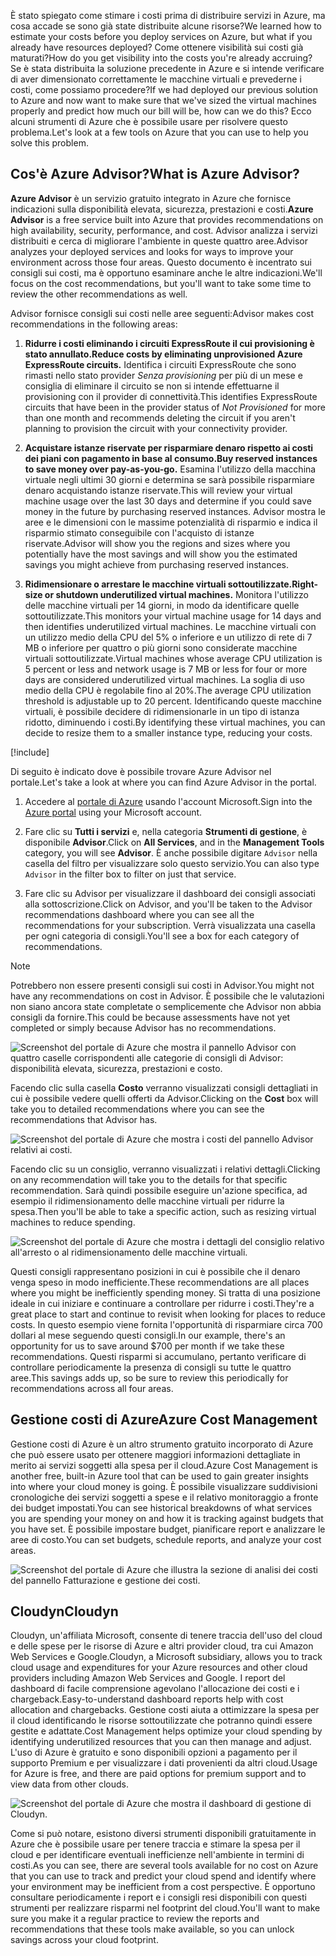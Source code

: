 <span data-ttu-id="83ff7-101">È stato spiegato come stimare i costi prima di distribuire servizi in Azure, ma cosa accade se sono già state distribuite alcune risorse?</span><span class="sxs-lookup"><span data-stu-id="83ff7-101">We learned how to estimate your costs before you deploy services on Azure, but what if you already have resources deployed?</span></span> <span data-ttu-id="83ff7-102">Come ottenere visibilità sui costi già maturati?</span><span class="sxs-lookup"><span data-stu-id="83ff7-102">How do you get visibility into the costs you're already accruing?</span></span> <span data-ttu-id="83ff7-103">Se è stata distribuita la soluzione precedente in Azure e si intende verificare di aver dimensionato correttamente le macchine virtuali e prevederne i costi, come possiamo procedere?</span><span class="sxs-lookup"><span data-stu-id="83ff7-103">If we had deployed our previous solution to Azure and now want to make sure that we've sized the virtual machines properly and predict how much our bill will be, how can we do this?</span></span> <span data-ttu-id="83ff7-104">Ecco alcuni strumenti di Azure che è possibile usare per risolvere questo problema.</span><span class="sxs-lookup"><span data-stu-id="83ff7-104">Let's look at a few tools on Azure that you can use to help you solve this problem.</span></span>

## <a name="what-is-azure-advisor"></a><span data-ttu-id="83ff7-105">Cos'è Azure Advisor?</span><span class="sxs-lookup"><span data-stu-id="83ff7-105">What is Azure Advisor?</span></span>

<span data-ttu-id="83ff7-106">**Azure Advisor** è un servizio gratuito integrato in Azure che fornisce indicazioni sulla disponibilità elevata, sicurezza, prestazioni e costi.</span><span class="sxs-lookup"><span data-stu-id="83ff7-106">**Azure Advisor** is a free service built into Azure that provides recommendations on high availability, security, performance, and cost.</span></span> <span data-ttu-id="83ff7-107">Advisor analizza i servizi distribuiti e cerca di migliorare l'ambiente in queste quattro aree.</span><span class="sxs-lookup"><span data-stu-id="83ff7-107">Advisor analyzes your deployed services and looks for ways to improve your environment across those four areas.</span></span> <span data-ttu-id="83ff7-108">Questo documento è incentrato sui consigli sui costi, ma è opportuno esaminare anche le altre indicazioni.</span><span class="sxs-lookup"><span data-stu-id="83ff7-108">We'll focus on the cost recommendations, but you'll want to take some time to review the other recommendations as well.</span></span>

<span data-ttu-id="83ff7-109">Advisor fornisce consigli sui costi nelle aree seguenti:</span><span class="sxs-lookup"><span data-stu-id="83ff7-109">Advisor makes cost recommendations in the following areas:</span></span>

1. <span data-ttu-id="83ff7-110">**Ridurre i costi eliminando i circuiti ExpressRoute il cui provisioning è stato annullato.**</span><span class="sxs-lookup"><span data-stu-id="83ff7-110">**Reduce costs by eliminating unprovisioned Azure ExpressRoute circuits.**</span></span>
    <span data-ttu-id="83ff7-111">Identifica i circuiti ExpressRoute che sono rimasti nello stato provider *Senza provisioning* per più di un mese e consiglia di eliminare il circuito se non si intende effettuarne il provisioning con il provider di connettività.</span><span class="sxs-lookup"><span data-stu-id="83ff7-111">This identifies ExpressRoute circuits that have been in the provider status of *Not Provisioned* for more than one month and recommends deleting the circuit if you aren't planning to provision the circuit with your connectivity provider.</span></span>

1. <span data-ttu-id="83ff7-112">**Acquistare istanze riservate per risparmiare denaro rispetto ai costi dei piani con pagamento in base al consumo.**</span><span class="sxs-lookup"><span data-stu-id="83ff7-112">**Buy reserved instances to save money over pay-as-you-go.**</span></span>
    <span data-ttu-id="83ff7-113">Esamina l'utilizzo della macchina virtuale negli ultimi 30 giorni e determina se sarà possibile risparmiare denaro acquistando istanze riservate.</span><span class="sxs-lookup"><span data-stu-id="83ff7-113">This will review your virtual machine usage over the last 30 days and determine if you could save money in the future by purchasing reserved instances.</span></span> <span data-ttu-id="83ff7-114">Advisor mostra le aree e le dimensioni con le massime potenzialità di risparmio e indica il risparmio stimato conseguibile con l'acquisto di istanze riservate.</span><span class="sxs-lookup"><span data-stu-id="83ff7-114">Advisor will show you the regions and sizes where you potentially have the most savings and will show you the estimated savings you might achieve from purchasing reserved instances.</span></span>

1. <span data-ttu-id="83ff7-115">**Ridimensionare o arrestare le macchine virtuali sottoutilizzate.**</span><span class="sxs-lookup"><span data-stu-id="83ff7-115">**Right-size or shutdown underutilized virtual machines.**</span></span>
    <span data-ttu-id="83ff7-116">Monitora l'utilizzo delle macchine virtuali per 14 giorni, in modo da identificare quelle sottoutilizzate.</span><span class="sxs-lookup"><span data-stu-id="83ff7-116">This monitors your virtual machine usage for 14 days and then identifies underutilized virtual machines.</span></span> <span data-ttu-id="83ff7-117">Le macchine virtuali con un utilizzo medio della CPU del 5% o inferiore e un utilizzo di rete di 7 MB o inferiore per quattro o più giorni sono considerate macchine virtuali sottoutilizzate.</span><span class="sxs-lookup"><span data-stu-id="83ff7-117">Virtual machines whose average CPU utilization is 5 percent or less and network usage is 7 MB or less for four or more days are considered underutilized virtual machines.</span></span> <span data-ttu-id="83ff7-118">La soglia di uso medio della CPU è regolabile fino al 20%.</span><span class="sxs-lookup"><span data-stu-id="83ff7-118">The average CPU utilization threshold is adjustable up to 20 percent.</span></span> <span data-ttu-id="83ff7-119">Identificando queste macchine virtuali, è possibile decidere di ridimensionarle in un tipo di istanza ridotto, diminuendo i costi.</span><span class="sxs-lookup"><span data-stu-id="83ff7-119">By identifying these virtual machines, you can decide to resize them to a smaller instance type, reducing your costs.</span></span>

[!include[](../../../includes/azure-free-trial-note.md)]

<span data-ttu-id="83ff7-120">Di seguito è indicato dove è possibile trovare Azure Advisor nel portale.</span><span class="sxs-lookup"><span data-stu-id="83ff7-120">Let's take a look at where you can find Azure Advisor in the portal.</span></span> 

1. <span data-ttu-id="83ff7-121">Accedere al [portale di Azure](https://portal.azure.com?azure-portal=true) usando l'account Microsoft.</span><span class="sxs-lookup"><span data-stu-id="83ff7-121">Sign into the [Azure portal](https://portal.azure.com?azure-portal=true) using your Microsoft account.</span></span> 

1. <span data-ttu-id="83ff7-122">Fare clic su **Tutti i servizi** e, nella categoria **Strumenti di gestione**, è disponibile **Advisor**.</span><span class="sxs-lookup"><span data-stu-id="83ff7-122">Click on **All Services**, and in the **Management Tools** category, you will see **Advisor**.</span></span> <span data-ttu-id="83ff7-123">È anche possibile digitare `Advisor` nella casella del filtro per visualizzare solo questo servizio.</span><span class="sxs-lookup"><span data-stu-id="83ff7-123">You can also type `Advisor` in the filter box to filter on just that service.</span></span>

1. <span data-ttu-id="83ff7-124">Fare clic su Advisor per visualizzare il dashboard dei consigli associati alla sottoscrizione.</span><span class="sxs-lookup"><span data-stu-id="83ff7-124">Click on Advisor, and you'll be taken to the Advisor recommendations dashboard where you can see all the recommendations for your subscription.</span></span> <span data-ttu-id="83ff7-125">Verrà visualizzata una casella per ogni categoria di consigli.</span><span class="sxs-lookup"><span data-stu-id="83ff7-125">You'll see a box for each category of recommendations.</span></span>

> [!NOTE]
> <span data-ttu-id="83ff7-126">Potrebbero non essere presenti consigli sui costi in Advisor.</span><span class="sxs-lookup"><span data-stu-id="83ff7-126">You might not have any recommendations on cost in Advisor.</span></span> <span data-ttu-id="83ff7-127">È possibile che le valutazioni non siano ancora state completate o semplicemente che Advisor non abbia consigli da fornire.</span><span class="sxs-lookup"><span data-stu-id="83ff7-127">This could be because assessments have not yet completed or simply because Advisor has no recommendations.</span></span>

![Screenshot del portale di Azure che mostra il pannello Advisor con quattro caselle corrispondenti alle categorie di consigli di Advisor: disponibilità elevata, sicurezza, prestazioni e costo.](../media/3-advisor-recommendations.png)

<span data-ttu-id="83ff7-129">Facendo clic sulla casella **Costo** verranno visualizzati consigli dettagliati in cui è possibile vedere quelli offerti da Advisor.</span><span class="sxs-lookup"><span data-stu-id="83ff7-129">Clicking on the **Cost** box will take you to detailed recommendations where you can see the recommendations that Advisor has.</span></span>

![Screenshot del portale di Azure che mostra i costi del pannello Advisor relativi ai costi.](../media/3-advisor-cost-recommendations.png)

<span data-ttu-id="83ff7-131">Facendo clic su un consiglio, verranno visualizzati i relativi dettagli.</span><span class="sxs-lookup"><span data-stu-id="83ff7-131">Clicking on any recommendation will take you to the details for that specific recommendation.</span></span> <span data-ttu-id="83ff7-132">Sarà quindi possibile eseguire un'azione specifica, ad esempio il ridimensionamento delle macchine virtuali per ridurre la spesa.</span><span class="sxs-lookup"><span data-stu-id="83ff7-132">Then you'll be able to take a specific action, such as resizing virtual machines to reduce spending.</span></span>

![Screenshot del portale di Azure che mostra i dettagli del consiglio relativo all'arresto o al ridimensionamento delle macchine virtuali.](../media/3-advisor-resize-vm.png)

<span data-ttu-id="83ff7-134">Questi consigli rappresentano posizioni in cui è possibile che il denaro venga speso in modo inefficiente.</span><span class="sxs-lookup"><span data-stu-id="83ff7-134">These recommendations are all places where you might be inefficiently spending money.</span></span> <span data-ttu-id="83ff7-135">Si tratta di una posizione ideale in cui iniziare e continuare a controllare per ridurre i costi.</span><span class="sxs-lookup"><span data-stu-id="83ff7-135">They're a great place to start and continue to revisit when looking for places to reduce costs.</span></span> <span data-ttu-id="83ff7-136">In questo esempio viene fornita l'opportunità di risparmiare circa 700 dollari al mese seguendo questi consigli.</span><span class="sxs-lookup"><span data-stu-id="83ff7-136">In our example, there's an opportunity for us to save around $700 per month if we take these recommendations.</span></span> <span data-ttu-id="83ff7-137">Questi risparmi si accumulano, pertanto verificare di controllare periodicamente la presenza di consigli su tutte le quattro aree.</span><span class="sxs-lookup"><span data-stu-id="83ff7-137">This savings adds up, so be sure to review this periodically for recommendations across all four areas.</span></span>

## <a name="azure-cost-management"></a><span data-ttu-id="83ff7-138">Gestione costi di Azure</span><span class="sxs-lookup"><span data-stu-id="83ff7-138">Azure Cost Management</span></span>

<span data-ttu-id="83ff7-139">Gestione costi di Azure è un altro strumento gratuito incorporato di Azure che può essere usato per ottenere maggiori informazioni dettagliate in merito ai servizi soggetti alla spesa per il cloud.</span><span class="sxs-lookup"><span data-stu-id="83ff7-139">Azure Cost Management is another free, built-in Azure tool that can be used to gain greater insights into where your cloud money is going.</span></span> <span data-ttu-id="83ff7-140">È possibile visualizzare suddivisioni cronologiche dei servizi soggetti a spese e il relativo monitoraggio a fronte dei budget impostati.</span><span class="sxs-lookup"><span data-stu-id="83ff7-140">You can see historical breakdowns of what services you are spending your money on and how it is tracking against budgets that you have set.</span></span> <span data-ttu-id="83ff7-141">È possibile impostare budget, pianificare report e analizzare le aree di costo.</span><span class="sxs-lookup"><span data-stu-id="83ff7-141">You can set budgets, schedule reports, and analyze your cost areas.</span></span>

![Screenshot del portale di Azure che illustra la sezione di analisi dei costi del pannello Fatturazione e gestione dei costi.](../media/3-cost-management.png)

## <a name="cloudyn"></a><span data-ttu-id="83ff7-143">Cloudyn</span><span class="sxs-lookup"><span data-stu-id="83ff7-143">Cloudyn</span></span>

<span data-ttu-id="83ff7-144">Cloudyn, un'affiliata Microsoft, consente di tenere traccia dell'uso del cloud e delle spese per le risorse di Azure e altri provider cloud, tra cui Amazon Web Services e Google.</span><span class="sxs-lookup"><span data-stu-id="83ff7-144">Cloudyn, a Microsoft subsidiary, allows you to track cloud usage and expenditures for your Azure resources and other cloud providers including Amazon Web Services and Google.</span></span> <span data-ttu-id="83ff7-145">I report del dashboard di facile comprensione agevolano l'allocazione dei costi e i chargeback.</span><span class="sxs-lookup"><span data-stu-id="83ff7-145">Easy-to-understand dashboard reports help with cost allocation and chargebacks.</span></span> <span data-ttu-id="83ff7-146">Gestione costi aiuta a ottimizzare la spesa per il cloud identificando le risorse sottoutilizzate che potranno quindi essere gestite e adattate.</span><span class="sxs-lookup"><span data-stu-id="83ff7-146">Cost Management helps optimize your cloud spending by identifying underutilized resources that you can then manage and adjust.</span></span> <span data-ttu-id="83ff7-147">L'uso di Azure è gratuito e sono disponibili opzioni a pagamento per il supporto Premium e per visualizzare i dati provenienti da altri cloud.</span><span class="sxs-lookup"><span data-stu-id="83ff7-147">Usage for Azure is free, and there are paid options for premium support and to view data from other clouds.</span></span>

![Screenshot del portale di Azure che mostra il dashboard di gestione di Cloudyn.](../media/3-cloudyn-mgt-dash.png)

<span data-ttu-id="83ff7-149">Come si può notare, esistono diversi strumenti disponibili gratuitamente in Azure che è possibile usare per tenere traccia e stimare la spesa per il cloud e per identificare eventuali inefficienze nell'ambiente in termini di costi.</span><span class="sxs-lookup"><span data-stu-id="83ff7-149">As you can see, there are several tools available for no cost on Azure that you can use to track and predict your cloud spend and identify where your environment may be inefficient from a cost perspective.</span></span> <span data-ttu-id="83ff7-150">È opportuno consultare periodicamente i report e i consigli resi disponibili con questi strumenti per realizzare risparmi nel footprint del cloud.</span><span class="sxs-lookup"><span data-stu-id="83ff7-150">You'll want to make sure you make it a regular practice to review the reports and recommendations that these tools make available, so you can unlock savings across your cloud footprint.</span></span>